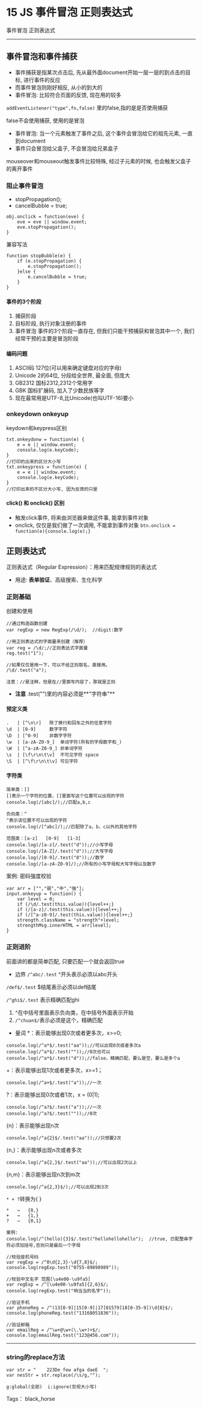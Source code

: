 # 15 JS 事件冒泡 正则表达式

事件冒泡 正则表达式

---

## 事件冒泡和事件捕获

- 事件捕获是指某次点击后, 先从最外面document开始一层一层的到点击的目标, 进行事件的反应
- 而事件冒泡则刚好相反, 从小的到大的
- 事件冒泡: 比较符合页面的反馈, 现在用的较多

`addEventListener("type",fn,false)`
 里的false,指的是是否使用捕获
 
 false不会使用捕获, 使用的是冒泡
 
 - 事件冒泡: 当一个元素触发了事件之后, 这个事件会冒泡给它的祖先元素, 一直到document
- 事件只会冒泡给父盒子, 不会冒泡给兄弟盒子

mouseover和mouseout触发事件比较特殊, 经过子元素的时候, 也会触发父盒子的离开事件

### 阻止事件冒泡
- stopPropagation();
- cancelBubble = true;
```
obj.onclick = function(eve) {
    eve = eve || window.event;
    eve.stopPropagation();
}
```
兼容写法
```
function stopBubble(e) {
    if (e.stopPropagation) {
        e.stopPropagation();
    }else {
        e.cancelBubble = true;
    }
}
```

#### 事件的3个阶段
1. 捕获阶段
2. 目标阶段, 执行对象注册的事件
3. 事件冒泡
事件的3个阶段一直存在, 但我们只能干预捕获和冒泡其中一个, 我们经常干预的主要是冒泡阶段

#### 编码问题
1. ASCII码 127位(可以用来确定键盘对应的字母)
2. Unicode 2的64位, 分段给全世界, 最全面, 但庞大
3. GB2312 国标2312,2312个常用字
4. GBK 国标扩展码, 加入了少数民族等字
5. 现在最常用是UTF-8,比Unicode(也叫UTF-16)要小

### onkeydown onkeyup

keydown和keypress区别
```
txt.onkeydonw = function(e) {
    e = e || window.event;
    console.log(e.keyCode);
}
//打印的出来的区分大小写
txt.onkeypress = function(e) {
    e = e || window.event;
    console.log(e.keyCode);
}
//打印出来的不区分大小写, 因为反馈的只是
```

#### click() 和 onclick() 区别

- 触发click事件, 将来由浏览器来做这件事, 能拿到事件对象
- onclick, 仅仅是我们做了一次调用, 不能拿到事件对象
`btn.onclick = function(e){console.log(e);}`

## 正则表达式

正则表达式（Regular Expression）：用来匹配规律规则的表达式
- 用途: **表单验证**、高级搜索、生化科学

### 正则基础

创建和使用
```
//通过构造函数创建
var regExp = new RegExp(/\d/);  //digit:数字

//用正则表达式的字面量来创建（推荐）
var reg = /\d/;//正则表达式字面量
reg.test("1");

//如果仅仅是用一下，可以不给正则取名，直接用。
/\d/.test("a");

注意：//是注释，但是在//里面写内容了，那就是正则
```
- **注意** .test("")里的内容必须是**"字符串"**
#### 预定义类
```
.	| [^\n\r]	除了换行和回车之外的任意字符
\d	| [0-9]	    数字字符
\D	| [^0-9]	非数字字符
\w	| [a-zA-Z0-9_]	单词字符(所有的字母数字和_)
\W	| [^a-zA-Z0-9_]	非单词字符
\s	| [\f\r\n\t\v]	不可见字符 space
\S	| [^\f\r\n\t\v]	可见字符
```

#### 字符类

```
简单类：[]
[]表示一个字符的位置，[]里面写这个位置可以出现的字符
console.log(/[abc]/);//匹配a,b,c

负向类：^
^表示该位置不可以出现的字符
console.log(/[^abc]/);//匹配除了a，b，c以外的其他字符

范围类：[a-z]   [0-9]   [1-3]
console.log(/[a-z]/.test("d"));//小写字母
console.log(/[A-Z]/.test("d"));//大写字母
console.log(/[0-9]/.test("8"));//数字
console.log(/[a-zA-Z0-9]/);//所有的小写字母和大写字母以及数字
```

案例: 密码强度校验

```
var arr = ["","弱","中","强"];
input.onkeyup = function() {
    var level = 0;
    if (/\d/.test(this.value)){level++;}
    if (/[a-z]/.test(this.value)){level++;}
    if (/[^a-z0-9]/.test(this.value)){level++;}
    strength.className = "strength"+level;
    strengthMsg.innerHTML = arr[level];
}
```

### 正则进阶
前面讲的都是简单匹配, 只要匹配一个就会返回true

- 边界
` /^abc/.test ` ^开头表示必须以abc开头

` /def$/.test ` $结尾表示必须以def结尾

` /^ghi$/.test ` 表示精确匹配ghi

1. ^在中括号里面表示负向类，在中括号外面表示开始
2. `/^chuan$/`表示必须是这个，精确匹配

- 量词
*：表示能够出现0次或者更多次，x>=0;
```
console.log(/^a*$/.test("aa"));//可以出现0次或者多次a
console.log(/^a*$/.test(""));//0次也可以
console.log(/^a*$/.test("d"));//false，精确匹配，要么是空，要么是多个a
```
+：表示能够出现1次或者更多次，x>=1；
```
console.log(/^a+$/.test("a"));//一次
```
?：表示能够出现0次或者1次，x = (0|1);
```
console.log(/^a?$/.test("a"));//一次
console.log(/^a?$/.test(""));//0次
```
{n}：表示能够出现n次
```
console.log(/^a{2}$/.test("aa"));//只想要2次
```
{n,}：表示能够出现n次或者多次
```
console.log(/^a{2,}$/.test("aa"));//可以出现2次以上
```
{n,m}：表示能够出现n次到m次
```
console.log(/^a{2,3}$/);//可以出现2到3次
```
` * + ? `转换为{&nbsp;}
```
*   →   {0,}
+   →   {1,}
?   →   {0,1}
```
```
案例:
console.log(/^(hello){3}$/.test("hellohellohello");  //true, 匹配整串字符必须加括号,否则只是最后一个字母

//校验座机号码
var regExp = /^0\d{2,3}-\d{7,8}$/;
console.log(regExp.test("0755-89898989"));

//校验中文名字 范围[\u4e00-\u9fa5]
var regExp = /^[\u4e00-\u9fa5]{2,6}$/;
console.log(regExp.test("响当当的名字"));

//验证手机
var phoneReg = /^(13[0-9]|15[0-9]|17[01579]18[0-35-9])\d{8}$/;
console.log(phoneReg.test("13168051836"));

//验证邮箱
var emailReg = /^\w+@\w+(\.\w+)+$/;
console.log(emailReg.test("123@456.com"));
```

---
### string的replace方法

```
var str = "    223De few afga daeE  ";
var nesStr = str.replace(/\s/g,"");

g:global(全部)  i:ignore(忽视大小写)
```


Tags： black_horse

